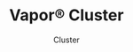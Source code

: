 ---
title: "Vapor® Cluster"
image_primary: "img/Arktura-Vapor-Dense-Ceiling-Feature-Image-v5.png"
image_secondary: "img/Arktura-Vapor-Cluster-NBC-Tower-Metropolis-Chicago-IL-WEB-4.jpg"
description: "With%20Cluster%2C%20we%u2019ve%20transformed%20perforated%20torsion%20spring%20panels%20into%20an%20elegant%20ceiling-scape.%20By%20staggering%20the%20location%20of%20the%20holes%2C%20we%u2019ve%20upgraded%20a%20standard%20grid%20into%20an%20eye-catching%20design%20that%20will%20get%20viewers%20talking.%20Choose%20from%20two%20levels%20of%20perforation%20density%3A%20Cluster%20Dense%20and%20Cluster%20Sparse.%20Cluster%20also%20works%20with%20both%20our%20optional%20integrated%20lighting%20and%20Soft%20Sound%AE%20acoustic%20backer%20to%20help%20you%20get%20the%20right%20aesthetic%20%u2014%20and%20sound%20%u2014%20for%20your%20design."
designer: "Arktura"
subtitle: "Cluster"
href: "https://arktura.com/product/vapor-cluster/"
tags: 
  - "arktura"
  - "Acoustic"
  - "Ceiling Panels"
  - "Lighting"
  - "Wall Panels"
  - "wall-panels"
category: "wall-panels"
manufacturer: "Arktura"
slug: "/manufacturers/arktura/wall-panels/arktura-vapor-cluster"
---